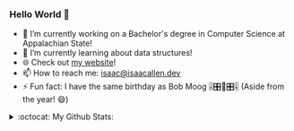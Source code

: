 ### Hello World 👋

- 🔭 I’m currently working on a Bachelor's degree in Computer Science at Appalachian State!
- 🌱 I’m currently learning about data structures!
- :globe_with_meridians: Check out [my website](https://isaacallen.dev)!
- 📫 How to reach me: isaac@isaacallen.dev
- ⚡ Fun fact: I have the same birthday as Bob Moog 🎚🎛🎹🎛🎚 (Aside from the year! 😄)

<details>
  <summary>:octocat: My Github Stats:</summary>
  
  <img align="left" alt="IsaacMAllen's Github Stats" src="https://github-readme-stats-git-master.isaacmallen.vercel.app/api?username=IsaacMAllen&show_icons=true&hide_border=true&count_private=true&hide_title=true" />
  
</details>
